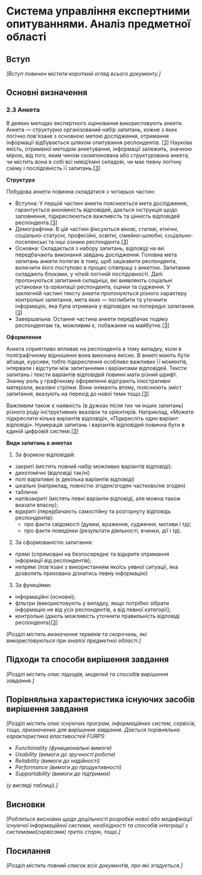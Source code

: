 # Система управління експертними опитуваннями. Аналіз предметної області

## Вступ

*[Вступ повинен містити короткий огляд всього документу.]*


## Основні визначення
### <a name="article23">2.3 Анкета</a> 
В деяких методах експертного оцінювання використовують анкети. Анкета — структурно організований набір запитань, кожне з яких логічно пов'язане з основною метою дослідження, отримання інформації відбувається шляхом опитування респондентів. [[3]](https://uk.wikipedia.org/wiki/%D0%90%D0%BD%D0%BA%D0%B5%D1%82%D0%B0)
Наукова якість, отриманої методом анкетування, інформації залежить, значною мірою, від того, яким чином скомпонована або структурована анкета, чи містить вона в собі всі невід’ємні складові, чи має певну логічну схему і послідовність її запитань.[[3]](https://uk.wikipedia.org/wiki/%D0%90%D0%BD%D0%BA%D0%B5%D1%82%D0%B0)

**Структура**

Побудова анкети повинна складатися з чотирьох частин:
- Вступна: 
У першій частині анкети пояснюється мета дослідження, гарантується анонімність відповідей, дається інструкція щодо заповнення, підкреслюються важливість та цінність відповідей респондента.[[3]](https://uk.wikipedia.org/wiki/%D0%90%D0%BD%D0%BA%D0%B5%D1%82%D0%B0)
- Демографічна:
В цій частині фіксуються вікові, статеві, етнічні, соціально-статусні, професійні, освітні, сімейно-шлюбні, соціально-поселенські та інші ознаки респондента.[[3]](https://uk.wikipedia.org/wiki/%D0%90%D0%BD%D0%BA%D0%B5%D1%82%D0%B0)
- Основна:
Складається з набору запитань, відповіді на які передбачають виконання завдань дослідження. Головна мета запитань анкети полягає в тому, щоб зацікавити респондента, включити його поступово в процес співпраці з анкетою. Запитання складають блоками, у чіткій логічній послідовності. Далі пропонуються запитання складніші, які виявляють соціальні установки та орієнтації респондента, оцінки та судження. У заключній частині тексту анкети пропонуються різного характеру контрольні запитання, мета яких — поглибити та уточнити інформацію, яка була отримана у відповідях на попередні запитання.[[3]](https://uk.wikipedia.org/wiki/%D0%90%D0%BD%D0%BA%D0%B5%D1%82%D0%B0)
- Завершальна:
Остання частина анкети передбачає подяку респондентам та, можливим є, побажання на майбутнє.[[3]](https://uk.wikipedia.org/wiki/%D0%90%D0%BD%D0%BA%D0%B5%D1%82%D0%B0)

**Оформлення**

Анкета сприятливо впливає на респондента в тому випадку, коли в поліграфічному відношенні вона виконана якісно. В анкеті мають бути абзаци, курсиви, тобто підкреслення особливо важливих її моментів, інтервали і відступи між запитаннями і варіантами відповідей. Тексти запитань і тексти варіантів відповідей повинні мати різний шрифт.
Значну роль у графічному оформленні відіграють ілюстративні матеріали, вказівні стрілки. Вони знімають втому, пояснюють зміст запитання, вказують на перехід до нової теми тощо.[[3]](https://uk.wikipedia.org/wiki/%D0%90%D0%BD%D0%BA%D0%B5%D1%82%D0%B0)

Важливим також є наявність (в дужках після тих чи інших запитань) різного роду інструктивних вказівок та орієнтирів. Наприклад, «Можете підкреслити кілька варіантів відповіді», «Підкресліть один варіант відповіді». Нумерація запитань і варіантів відповідей повинна бути в єдиній цифровій системі.[[3]](https://uk.wikipedia.org/wiki/%D0%90%D0%BD%D0%BA%D0%B5%D1%82%D0%B0)

**Види запитань в анкетах**

1. За формою відповідей: 
- закриті (містять повний набір можливих варіантів відповіді): 
 - дихотомічні (відповіді так/ні) 
 - полі варіативні (є декілька варіантів відповіді) 
 - шкальні (наприклад, повністю згоден/згоден частково/не згоден) 
 - табличні 
- напівзакриті (містять певні варіанти відповіді, але можна також вказати власну); 
- відкриті (передбачають самостійну та розгорнуту відповідь респондентів): 
  - про факти свідомості (думки, враження, судження, мотиви і тд); 
  - про факти поведінки (результати діяльності, вчинки, дії і тд).  
2. За сформованістю запитання: 
- прямі (спрямовані на безпосереднє та відкрите отримання інформації від респондентів); 
- непрямі (пов'язані з використанням якоїсь уявної ситуації, яка дозволить приховано дізнатись певну інформацію) 
3. За функціями: 
- інформаційні (основні); 
- фільтри (використовують у випадку, якщо потрібно зібрати інформацію не від усіх респондентів, а від певної категорії); 
- контрольні (дають можливість уточнити правильність відповіді респондента)[[3]](https://uk.wikipedia.org/wiki/%D0%90%D0%BD%D0%BA%D0%B5%D1%82%D0%B0)


*[Розділ містить визначення термінів та скорочень, які використовуються при аналізі предметної області.]*

## Підходи та способи вирішення завдання

*[Розділ містить опис підходів, моделей та способів вирішення завдання.]*

## Порівняльна характеристика існуючих засобів вирішення завдання

*[Розділ містить опис існуючих програм, інформаційних систем, сервісів, тощо, призначених для вирішення
завдання. Дається порівняльна характеристика властивостей FURPS:*
- *Functionality (функциональні вимоги)*
- *Usability (вимоги до зручності роботи)*
- *Reliability (вимоги до надійності)*
- *Performance (вимоги до продуктивності)*
- *Supportability (вимоги до підтримки)*

 *(у вигляді таблиці).]*

## Висновки

*[Робляться висновки щодо доцільності розробки нової або модифікації існуючої інформаційної системи, необхідності та способів інтеграції з системами(сервісами) третіх сторін, тощо.]*

## Посилання

*[Розділ містить повний список всіх документів, про які згадується.]*
